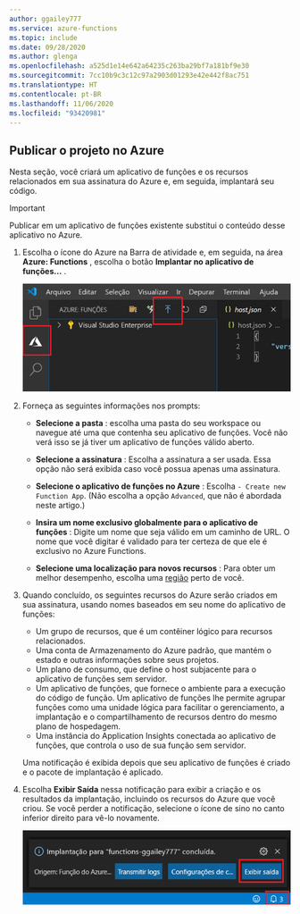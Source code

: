 ```yaml
---
author: ggailey777
ms.service: azure-functions
ms.topic: include
ms.date: 09/28/2020
ms.author: glenga
ms.openlocfilehash: a525d1e14e642a64235c263ba29bf7a181bf9e30
ms.sourcegitcommit: 7cc10b9c3c12c97a2903d01293e42e442f8ac751
ms.translationtype: HT
ms.contentlocale: pt-BR
ms.lasthandoff: 11/06/2020
ms.locfileid: "93420981"
---
```

## <a name="publish-the-project-to-azure"></a>Publicar o projeto no Azure

Nesta seção, você criará um aplicativo de funções e os recursos relacionados em sua assinatura do Azure e, em seguida, implantará seu código.

> [!IMPORTANT]
> Publicar em um aplicativo de funções existente substitui o conteúdo desse aplicativo no Azure.


1. Escolha o ícone do Azure na Barra de atividade e, em seguida, na área **Azure: Functions** , escolha o botão **Implantar no aplicativo de funções...** .

    ![Publicar seu projeto no Azure](media/functions-publish-project-vscode/function-app-publish-project.png)

1. Forneça as seguintes informações nos prompts:

    - **Selecione a pasta** : escolha uma pasta do seu workspace ou navegue até uma que contenha seu aplicativo de funções. Você não verá isso se já tiver um aplicativo de funções válido aberto.

    - **Selecione a assinatura** : Escolha a assinatura a ser usada. Essa opção não será exibida caso você possua apenas uma assinatura.

    - **Selecione o aplicativo de funções no Azure** : Escolha `- Create new Function App`. (Não escolha a opção `Advanced`, que não é abordada neste artigo.)
      
    - **Insira um nome exclusivo globalmente para o aplicativo de funções** : Digite um nome que seja válido em um caminho de URL. O nome que você digitar é validado para ter certeza de que ele é exclusivo no Azure Functions.
    
    - **Selecione uma localização para novos recursos** :  Para obter um melhor desempenho, escolha uma [região](https://azure.microsoft.com/regions/) perto de você. 
    
1.  Quando concluído, os seguintes recursos do Azure serão criados em sua assinatura, usando nomes baseados em seu nome do aplicativo de funções:
    
    - Um grupo de recursos, que é um contêiner lógico para recursos relacionados.
    - Uma conta de Armazenamento do Azure padrão, que mantém o estado e outras informações sobre seus projetos.
    - Um plano de consumo, que define o host subjacente para o aplicativo de funções sem servidor. 
    - Um aplicativo de funções, que fornece o ambiente para a execução do código de função. Um aplicativo de funções lhe permite agrupar funções como uma unidade lógica para facilitar o gerenciamento, a implantação e o compartilhamento de recursos dentro do mesmo plano de hospedagem.
    - Uma instância do Application Insights conectada ao aplicativo de funções, que controla o uso de sua função sem servidor.

    Uma notificação é exibida depois que seu aplicativo de funções é criado e o pacote de implantação é aplicado. 
    
1. Escolha **Exibir Saída** nessa notificação para exibir a criação e os resultados da implantação, incluindo os recursos do Azure que você criou. Se você perder a notificação, selecione o ícone de sino no canto inferior direito para vê-lo novamente.

    ![Criar notificação completa](media/functions-publish-project-vscode/function-create-notifications.png)
